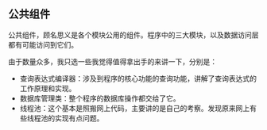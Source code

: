 ## 公共组件

公共组件，顾名思义是各个模块公用的组件。程序中的三大模块，以及数据访问层都有可能访问到它们。

由于数量众多，我只选一些我觉得值得拿出手的来讲一下，分别是：

* 查询表达式编译器：涉及到程序的核心功能的查询功能，讲解了查询表达式的工作原理和实现。
* 数据库管理类：整个程序的数据库操作都交给了它。
* 线程池：这个基本是照搬网上代码，主要讲的是自己的考察。发现原来网上有些线程池的实现有点问题。
